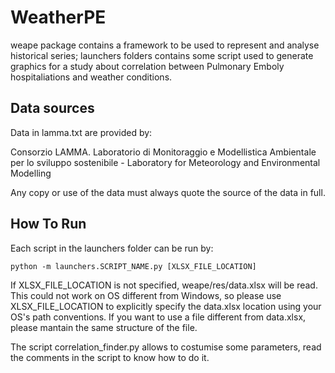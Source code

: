 # WeatherPE
weape package contains a framework to be used to represent and analyse historical series; launchers folders contains some script used to generate graphics for a study about correlation between Pulmonary Emboly hospitaliations and weather conditions.

## Data sources
Data in lamma.txt are provided by:

Consorzio LAMMA.
Laboratorio di Monitoraggio e Modellistica Ambientale per lo sviluppo sostenibile - 
Laboratory for Meteorology and Environmental Modelling

Any copy or use of the data must always quote the source of the data in full.

## How To Run
Each script in the launchers folder can be run by:

```
python -m launchers.SCRIPT_NAME.py [XLSX_FILE_LOCATION]
```
If XLSX_FILE_LOCATION is not specified, weape/res/data.xlsx will be read. This could not work on OS different from Windows, so please use XLSX_FILE_LOCATION to explicitly specify the data.xlsx location using your OS's path conventions.
If you want to use a file different from data.xlsx, please mantain the same structure of the file.

The script correlation_finder.py allows to costumise some parameters, read the comments in the script to know how to do it.
